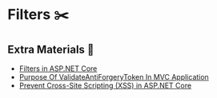 
# Filters ✂️

## Extra Materials 📘
* [Filters in ASP.NET Core](https://docs.microsoft.com/en-us/aspnet/core/mvc/controllers/filters?view=aspnetcore-2.2)
* [Purpose Of ValidateAntiForgeryToken In MVC Application](https://www.c-sharpcorner.com/article/purpose-of-validateantiforgerytoken-in-mvc-application/)
* [Prevent Cross-Site Scripting (XSS) in ASP.NET Core](https://docs.microsoft.com/en-us/aspnet/core/security/cross-site-scripting?view=aspnetcore-2.2)
